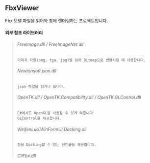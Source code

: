 ## FbxViewer
Fbx 모델 파일을 읽어와 창에 렌더링하는 프로젝트입니다.



  #### 외부 참조 라이브러리
  >
  >   ###### FreeImage.dll / FreeImageNet.dll
  >     이미지 파일(png, tga, jpg)을 읽어 Bitmap으로 변환시킬 때 사용합니다.
  >
  >   ###### Newtonsoft.json.dll
  >     json 파일을 읽거나 씁니다.
  >
  >   ###### OpenTK.dll / OpenTK.Compatibility.dll / OpenTK.GLControl.dll
  >     C#에서도 OpenGL을 사용할 수 있게 해줍니다.
  >     GLControl을 제공합니다.
  >
  >   ###### WeifenLuo.WinFormUI.Docking.dll
  >     창을 Docking할 수 있는 컨트롤을 제공합니다.
  >
  >   ###### CliFbx.dll

